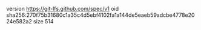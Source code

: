 version https://git-lfs.github.com/spec/v1
oid sha256:270f75b31680c1a35c4d5ebf4102fa1a144de5eaeb59adcbe4778e2024e582a2
size 514
